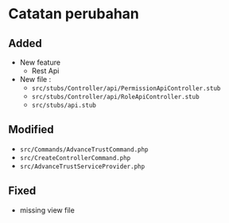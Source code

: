 # Catatan perubahan

## Added
+ New feature
    - Rest Api
+ New file :
    - `src/stubs/Controller/api/PermissionApiController.stub`
    - `src/stubs/Controller/api/RoleApiController.stub`
    - `src/stubs/api.stub`
## Modified
- `src/Commands/AdvanceTrustCommand.php`
- `src/CreateControllerCommand.php`
- `src/AdvanceTrustServiceProvider.php`

## Fixed
- missing view file

